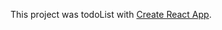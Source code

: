 This project was todoList with [Create React App](https://github.com/facebookincubator/create-react-app).
